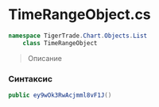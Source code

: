 
# TimeRangeObject.cs
```csharp
namespace TigerTrade.Chart.Objects.List  
    class TimeRangeObject
```

> Описание

### Синтаксис
```csharp
public ey9wOk3RwAcjmml8vF1J()
```

